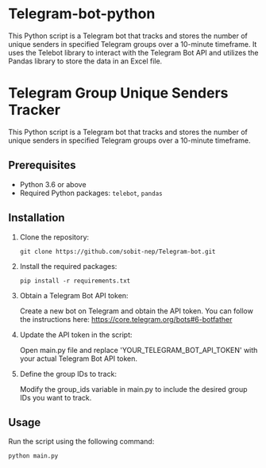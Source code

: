 # Telegram-bot-python
This Python script is a Telegram bot that tracks and stores the number of unique senders in specified Telegram groups over a 10-minute timeframe. It uses the Telebot library to interact with the Telegram Bot API and utilizes the Pandas library to store the data in an Excel file.

# Telegram Group Unique Senders Tracker

This Python script is a Telegram bot that tracks and stores the number of unique senders in specified Telegram groups over a 10-minute timeframe.

## Prerequisites
- Python 3.6 or above
- Required Python packages: `telebot`, `pandas`

## Installation

1. Clone the repository:
   ```shell
   git clone https://github.com/sobit-nep/Telegram-bot.git
   
2. Install the required packages:
   ```shell
   pip install -r requirements.txt
   
3. Obtain a Telegram Bot API token:

    Create a new bot on Telegram and obtain the API token. You can follow the instructions here: https://core.telegram.org/bots#6-botfather

4. Update the API token in the script:

    Open main.py file and replace 'YOUR_TELEGRAM_BOT_API_TOKEN' with your actual Telegram Bot API token.

5. Define the group IDs to track:

    Modify the group_ids variable in main.py to include the desired group IDs you want to track.

## Usage
Run the script using the following command:
 ```shell
 python main.py
